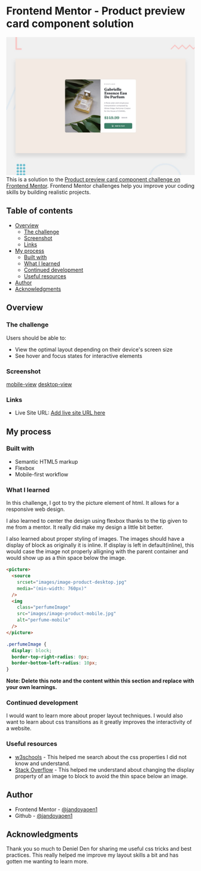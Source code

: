 # Frontend Mentor - Product preview card component solution
![Design preview for the Product preview card component coding challenge](./design/desktop-preview.jpg)
This is a solution to the [Product preview card component challenge on Frontend Mentor](https://www.frontendmentor.io/challenges/product-preview-card-component-GO7UmttRfa). Frontend Mentor challenges help you improve your coding skills by building realistic projects.

## Table of contents

- [Overview](#overview)
  - [The challenge](#the-challenge)
  - [Screenshot](#screenshot)
  - [Links](#links)
- [My process](#my-process)
  - [Built with](#built-with)
  - [What I learned](#what-i-learned)
  - [Continued development](#continued-development)
  - [Useful resources](#useful-resources)
- [Author](#author)
- [Acknowledgments](#acknowledgments)

## Overview

### The challenge

Users should be able to:

- View the optimal layout depending on their device's screen size
- See hover and focus states for interactive elements

### Screenshot

[mobile-view](./images/screenshot-mobile-view.png)
[desktop-view](./images/screenshot-desktop-view.png)

### Links

- Live Site URL: [Add live site URL here](https://your-live-site-url.com)

## My process

### Built with

- Semantic HTML5 markup
- Flexbox
- Mobile-first workflow

### What I learned

In this challenge, I got to try the picture element of html. It allows for a responsive web design.

I also learned to center the design using flexbox thanks to the tip given to me from a mentor. It really did make my design a little bit better.

I also learned about proper styling of images. The images should have a display of block as originally it is inline. If display is left in default(inline), this would case the image not properly alligning with the parent container and would show up as a thin space below the image.

```html
<picture>
  <source
    srcset="images/image-product-desktop.jpg"
    media="(min-width: 760px)"
  />
  <img
    class="perfumeImage"
    src="images/image-product-mobile.jpg"
    alt="perfume-mobile"
  />
</picture>
```

```css
.perfumeImage {
  display: block;
  border-top-right-radius: 0px;
  border-bottom-left-radius: 10px;
}
```

**Note: Delete this note and the content within this section and replace with your own learnings.**

### Continued development

I would want to learn more about proper layout techniques. I would also want to learn about css transitions as it greatly improves the interactivity of a website.

### Useful resources

- [w3schools](https://www.w3schools.com/) - This helped me search about the css properties I did not know and understand.
- [Stack Overflow](https://stackoverflow.com/) - This helped me understand about changing the display property of an image to block to avoid the thin space below an image.

## Author

- Frontend Mentor - [@jandoyaoen1](https://www.frontendmentor.io/profile/jandoyaoen1)
- Github - [@jandoyaoen1](https://github.com/jandoyaoen1)

## Acknowledgments

Thank you so much to Deniel Den for sharing me useful css tricks and best practices. This really helped me improve my layout skills a bit and has gotten me wanting to learn more.
